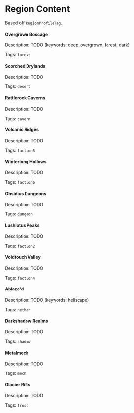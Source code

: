 # Region Content

Based off `RegionProfileTag`.

#### Overgrown Boscage

Description: TODO (keywords: deep, overgrown, forest, dark)

Tags: `forest`

#### Scorched Drylands

Description: TODO

Tags: `desert`

#### Rattlerock Caverns

Description: TODO

Tags: `cavern`

#### Volcanic Ridges

Description: TODO

Tags: `faction5`

#### Winterlong Hollows

Description: TODO

Tags: `faction6`

#### Obsidius Dungeons

Description: TODO

Tags: `dungeon`

#### Lushlotus Peaks

Description: TODO

Tags: `faction2`

#### Voidtouch Valley

Description: TODO

Tags: `faction4`

#### Ablaze'd

Description: TODO (keywords: hellscape)

Tags: `nether`

#### Darkshadow Realms

Description: TODO

Tags: `shadow`

#### Metalmech

Description: TODO

Tags: `mech`

#### Glacier Rifts

Description: TODO

Tags: `frost`